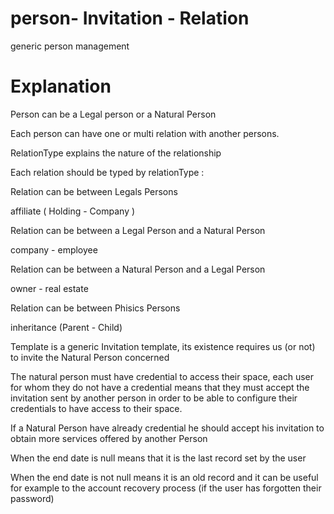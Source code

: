 # person- Invitation - Relation
generic person management


# Explanation
Person can be a Legal person or a Natural Person

Each person can have one or multi relation with another persons.

RelationType explains the nature of the relationship

Each relation should be typed by relationType :

Relation can be between Legals Persons

affiliate ( Holding - Company )

Relation can be between a Legal Person and a Natural Person

company - employee

Relation can be between a Natural Person and a Legal Person

owner - real estate

Relation can be between  Phisics Persons

inheritance (Parent - Child)

Template is a generic Invitation template, its existence requires us (or not) to invite the Natural Person concerned

The natural person must have credential to access their space, each user for whom they do not have a credential means that they must accept the invitation sent by another person in order to be able to configure their credentials to have access to their space.

If a Natural Person have already credential he should accept his invitation to obtain more services offered by another Person

When the end date is null means that it is the last record set by the user

When the end date is not null means it is an old record and it can be useful for example to the account recovery process (if the user has forgotten their password)

 
